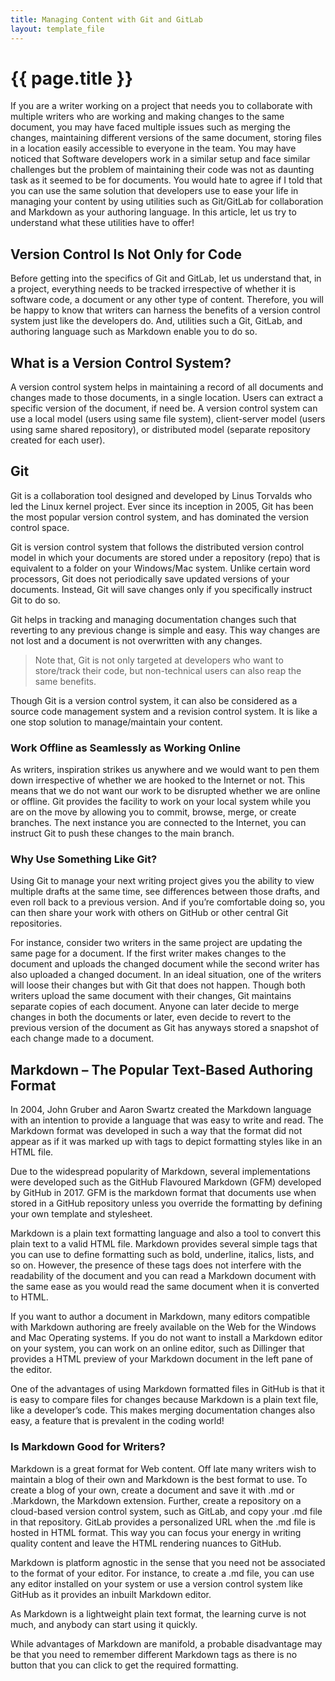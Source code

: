 ```yaml
---
title: Managing Content with Git and GitLab
layout: template_file
---
```



# {{ page.title }}

If you are a writer working on a project that needs you to collaborate with multiple writers who are working and making changes to the same document, you may have faced multiple issues such as merging the changes, maintaining different versions of the same document, storing files in a location easily accessible to everyone in the team. You may have noticed that Software developers work in a similar setup and face similar challenges but the problem of maintaining their code was not as daunting task as it seemed to be for documents. You would hate to agree if I told that you can use the same solution that developers use to ease your life in managing your content by using utilities such as Git/GitLab for collaboration and Markdown as your authoring language.
In this article, let us try to understand what these utilities have to offer!

## Version Control Is Not Only for Code

Before getting into the specifics of Git and GitLab, let us understand that, in a project, everything needs to be tracked irrespective of whether it is software code, a document or any other type of content. Therefore, you will be happy to know that writers can harness the benefits of a version control system just like the developers do. And, utilities such a Git, GitLab, and authoring language such as Markdown enable you to do so.

## What is a Version Control System?

A version control system helps in maintaining a record of all documents and changes made to those documents, in a single location. Users can extract a specific version of the document, if need be.  A version control system can use a local model (users using same file system), client-server model (users using same shared repository), or distributed model (separate repository created for each user).

## Git

Git is a collaboration tool designed and developed by Linus Torvalds who led the Linux kernel project. Ever since its inception in 2005, Git has been the most popular version control system, and has dominated the version control space.

Git is version control system that follows the distributed version control model in which your documents are stored under a repository (repo) that is equivalent to a folder on your Windows/Mac system. Unlike certain word processors, Git does not periodically save updated versions of your documents. Instead, Git will save changes only if you specifically instruct Git to do so.

Git helps in tracking and managing documentation changes such that reverting to any previous change is simple and easy. This way changes are not lost and a document is not overwritten with any changes.

> Note that, Git is not only targeted at developers who want to store/track their code, but non-technical users can also reap the same benefits.

Though Git is a version control system, it can also be considered as a source code management system and a revision control system. It is like a one stop solution to manage/maintain your content.

### Work Offline as Seamlessly as Working Online

As writers, inspiration strikes us anywhere and we would want to pen them down irrespective of whether we are hooked to the Internet or not. This means that we do not want our work to be disrupted whether we are online or offline. Git provides the facility to work on your local system while you are on the move by allowing you to commit, browse, merge, or create branches. The next instance you are connected to the Internet, you can instruct Git to push these changes to the main branch.

### Why Use Something Like Git?

Using Git to manage your next writing project gives you the ability to view multiple drafts at the same time, see differences between those drafts, and even roll back to a previous version. And if you’re comfortable doing so, you can then share your work with others on GitHub or other central Git repositories.

For instance, consider two writers in the same project are updating the same page for a document. If the first writer makes changes to the document and uploads the changed document while the second writer has also uploaded a changed document. In an ideal situation, one of the writers will loose their changes but with Git that does not happen. Though both writers upload the same document with their changes, Git maintains separate copies of each document. Anyone can later decide to merge changes in both the documents or later, even decide to revert to the previous version of the document as Git has anyways stored a snapshot of each change made to a document.  

## Markdown – The Popular Text-Based Authoring Format

In 2004, John Gruber and Aaron Swartz created the Markdown language with an intention to provide a language that was easy to write and read. The Markdown format was developed in such a way that the format did not appear as if it was marked up with tags to depict formatting styles like in an HTML file.

Due to the widespread popularity of Markdown, several implementations were developed such as the GitHub Flavoured Markdown (GFM) developed by GitHub in 2017. GFM is the markdown format that documents use when stored in a GitHub repository unless you override the formatting by defining your own template and stylesheet.

Markdown is a plain text formatting language and also a tool to convert this plain text to a valid HTML file. Markdown provides several simple tags that you can use to define formatting such as bold, underline, italics, lists, and so on. However, the presence of these tags does not interfere with the readability of the document and you can read a Markdown document with the same ease as you would read the same document when it is converted to HTML.

If you want to author a document in Markdown, many editors compatible with Markdown authoring are freely available on the Web for the Windows and Mac Operating systems. If you do not want to install a Markdown editor on your system, you can work on an online editor, such as Dillinger that provides a HTML preview of your Markdown document in the left pane of the editor.

One of the advantages of using Markdown formatted files in GitHub is that it is easy to compare files for changes because Markdown is a plain text file, like a developer’s code. This makes merging documentation changes also easy, a feature that is prevalent in the coding world!

### Is Markdown Good for Writers?

Markdown is a great format for Web content. Off late many writers wish to maintain a blog of their own and Markdown is the best format to use. To create a blog of your own, create a document and save it with .md or .Markdown, the Markdown extension. Further, create a repository on a cloud-based version control system, such as GitLab, and copy your .md file in that repository. GitLab provides a personalized URL when the .md file is hosted in HTML format. This way you can focus your energy in writing quality content and leave the HTML rendering nuances to GitHub.

Markdown is platform agnostic in the sense that you need not be associated to the format of your editor. For instance, to create a .md file, you can use any editor installed on your system or use a version control system like GitHub as it provides an inbuilt Markdown editor.

As Markdown is a lightweight plain text format, the learning curve is not much, and anybody can start using it quickly.

While advantages of Markdown are manifold, a probable disadvantage may be that you need to remember different Markdown tags as there is no button that you can click to get the required formatting.
